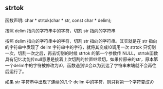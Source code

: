 ## strtok
函数声明: char * strtok(char * str, const char * delim);

按照 delim 指向的字符串中的字符，切割 str 指向的字符串

按照 delim 指向的字符串中的字符，切割 str 指向的字符串。其实就是在 str 指向的字符串中发现了 delim 字符串中的字符，就将其变成\\0调用一次 strtok 只切割一次，切割一次之后，再去切割的时候 strtok 的第一个参数传 NULL，strtok函数具有记忆功能传null意思是接着上次切割的位置继续切。如果传原来的str，原本第一个delim中的字符被修改为\\0，函数遇到\\0会以为到达了字符串末端就不会再往后运行了。

如果 str 字符串中出现了连续的几个 delim 中的字符，则只将第一个字符变成\\0